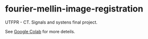 # fourier-mellin-image-registration
UTFPR - CT. Signals and systens final project.

See [Google Colab](https://colab.research.google.com/drive/1cZJY-o6-CFE2TQPzZmlTDdcG7Y-JP_Nd?usp=sharing) for more deteils.
